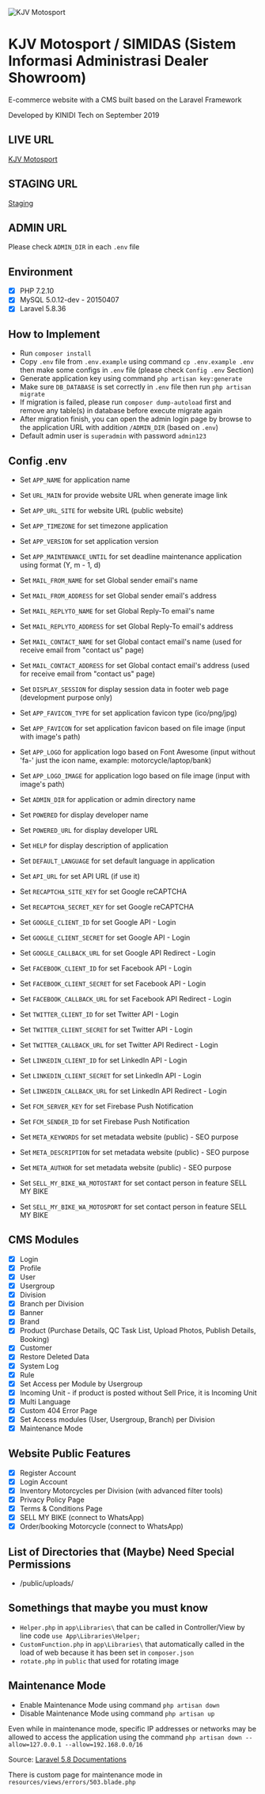 ![KJV Motosport](https://gitlab.com/vickzkater/kjvmotosport/raw/master/logo.png)

# KJV Motosport / SIMIDAS (Sistem Informasi Administrasi Dealer Showroom)

E-commerce website with a CMS built based on the Laravel Framework

Developed by KINIDI Tech on September 2019


## LIVE URL

[KJV Motosport](https://kjvmotosport.com/)

## STAGING URL

[Staging](https://dealer.kiniditech.com/)

## ADMIN URL

Please check `ADMIN_DIR` in each `.env` file

## Environment

- [x] PHP 7.2.10
- [x] MySQL 5.0.12-dev - 20150407
- [x] Laravel 5.8.36

## How to Implement

- Run `composer install`
- Copy `.env` file from `.env.example` using command `cp .env.example .env` then make some configs in `.env` file (please check `Config .env` Section)
- Generate application key using command `php artisan key:generate`
- Make sure `DB_DATABASE` is set correctly in `.env` file then run `php artisan migrate`
- If migration is failed, please run `composer dump-autoload` first and remove any table(s) in database before execute migrate again
- After migration finish, you can open the admin login page by browse to the application URL with addition `/ADMIN_DIR` (based on `.env`)
- Default admin user is `superadmin` with password `admin123`

## Config .env

- Set `APP_NAME` for application name
- Set `URL_MAIN` for provide website URL when generate image link
- Set `APP_URL_SITE` for website URL (public website)
- Set `APP_TIMEZONE` for set timezone application
- Set `APP_VERSION` for set application version
- Set `APP_MAINTENANCE_UNTIL` for set deadline maintenance application using format (Y, m - 1, d)

- Set `MAIL_FROM_NAME` for set Global sender email's name
- Set `MAIL_FROM_ADDRESS` for set Global sender email's address
- Set `MAIL_REPLYTO_NAME` for set Global Reply-To email's name
- Set `MAIL_REPLYTO_ADDRESS` for set Global Reply-To email's address
- Set `MAIL_CONTACT_NAME` for set Global contact email's name (used for receive email from "contact us" page)
- Set `MAIL_CONTACT_ADDRESS` for set Global contact email's address (used for receive email from "contact us" page)

- Set `DISPLAY_SESSION` for display session data in footer web page (development purpose only)

- Set `APP_FAVICON_TYPE` for set application favicon type (ico/png/jpg)
- Set `APP_FAVICON` for set application favicon based on file image (input with image's path)
- Set `APP_LOGO` for application logo based on Font Awesome (input without 'fa-' just the icon name, example: motorcycle/laptop/bank)
- Set `APP_LOGO_IMAGE` for application logo based on file image (input with image's path)

- Set `ADMIN_DIR` for application or admin directory name
- Set `POWERED` for display developer name
- Set `POWERED_URL` for display developer URL
- Set `HELP` for display description of application
- Set `DEFAULT_LANGUAGE` for set default language in application
- Set `API_URL` for set API URL (if use it)

- Set `RECAPTCHA_SITE_KEY` for set Google reCAPTCHA
- Set `RECAPTCHA_SECRET_KEY` for set Google reCAPTCHA

- Set `GOOGLE_CLIENT_ID` for set Google API - Login
- Set `GOOGLE_CLIENT_SECRET` for set Google API - Login
- Set `GOOGLE_CALLBACK_URL` for set Google API Redirect - Login

- Set `FACEBOOK_CLIENT_ID` for set Facebook API - Login
- Set `FACEBOOK_CLIENT_SECRET` for set Facebook API - Login
- Set `FACEBOOK_CALLBACK_URL` for set Facebook API Redirect - Login

- Set `TWITTER_CLIENT_ID` for set Twitter API - Login
- Set `TWITTER_CLIENT_SECRET` for set Twitter API - Login
- Set `TWITTER_CALLBACK_URL` for set Twitter API Redirect - Login

- Set `LINKEDIN_CLIENT_ID` for set LinkedIn API - Login
- Set `LINKEDIN_CLIENT_SECRET` for set LinkedIn API - Login
- Set `LINKEDIN_CALLBACK_URL` for set LinkedIn API Redirect - Login

- Set `FCM_SERVER_KEY` for set Firebase Push Notification
- Set `FCM_SENDER_ID` for set Firebase Push Notification

- Set `META_KEYWORDS` for set metadata website (public) - SEO purpose
- Set `META_DESCRIPTION` for set metadata website (public) - SEO purpose
- Set `META_AUTHOR` for set metadata website (public) - SEO purpose

- Set `SELL_MY_BIKE_WA_MOTOSTART` for set contact person in feature SELL MY BIKE
- Set `SELL_MY_BIKE_WA_MOTOSPORT` for set contact person in feature SELL MY BIKE

## CMS Modules

- [x] Login
- [x] Profile
- [x] User
- [x] Usergroup
- [x] Division
- [x] Branch per Division
- [x] Banner
- [x] Brand
- [x] Product (Purchase Details, QC Task List, Upload Photos, Publish Details, Booking)
- [x] Customer
- [x] Restore Deleted Data
- [x] System Log
- [x] Rule
- [x] Set Access per Module by Usergroup
- [x] Incoming Unit - if product is posted without Sell Price, it is Incoming Unit
- [x] Multi Language
- [x] Custom 404 Error Page
- [x] Set Access modules (User, Usergroup, Branch) per Division
- [x] Maintenance Mode

## Website Public Features

- [x] Register Account
- [x] Login Account
- [x] Inventory Motorcycles per Division (with advanced filter tools)
- [x] Privacy Policy Page
- [x] Terms & Conditions Page
- [x] SELL MY BIKE (connect to WhatsApp)
- [x] Order/booking Motorcycle (connect to WhatsApp)

## List of Directories that (Maybe) Need Special Permissions

- /public/uploads/

## Somethings that maybe you must know

- `Helper.php` in `app\Libraries\` that can be called in Controller/View by line code `use App\Libraries\Helper;`
- `CustomFunction.php` in `app\Libraries\` that automatically called in the load of web because it has been set in `composer.json`
- `rotate.php` in `public` that used for rotating image

## Maintenance Mode

- Enable Maintenance Mode using command `php artisan down`
- Disable Maintenance Mode using command `php artisan up`

Even while in maintenance mode, specific IP addresses or networks may be allowed to access the application using the command `php artisan down --allow=127.0.0.1 --allow=192.168.0.0/16`

Source: [Laravel 5.8 Documentations](https://laravel.com/docs/5.7/configuration#maintenance-mode)

There is custom page for maintenance mode in `resources/views/errors/503.blade.php`
